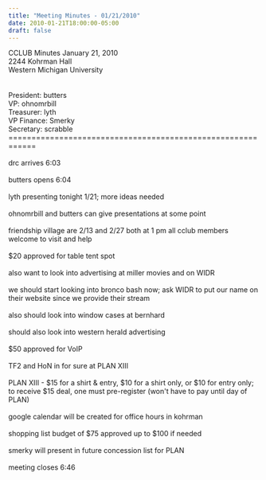 ```yaml
---
title: "Meeting Minutes - 01/21/2010"
date: 2010-01-21T18:00:00-05:00
draft: false
---
```


CCLUB Minutes January 21, 2010<br />
2244 Kohrman Hall<br />
Western Michigan University<br />
<br />
<br />
President: butters<br />
VP: ohnomrbill<br />
Treasurer: lyth<br />
VP Finance: Smerky<br />
Secretary: scrabble<br />
============================================================<br />
<br />
drc arrives 6:03<br />
<br />
butters opens 6:04<br />
<br />
lyth presenting tonight 1/21; more ideas needed<br />
<br />
ohnomrbill and butters can give presentations at some point<br />
<br />
friendship village are 2/13 and 2/27 both at 1 pm all cclub members welcome to visit and help<br />
<br />
$20 approved for table tent spot<br />
<br />
also want to look into advertising at miller movies and on WIDR<br />
<br />
we should start looking into bronco bash now; ask WIDR to put our name on their website since we provide their stream<br />
<br />
also should look into window cases at bernhard<br />
<br />
should also look into western herald advertising<br />
<br />
$50 approved for VoIP<br />
<br />
TF2 and HoN in for sure at PLAN XIII<br />
<br />
PLAN XIII - $15 for a shirt & entry, $10 for a shirt only, or $10 for entry only; to receive $15 deal, one must pre-register (won't have to pay until day of PLAN)<br />
<br />
google calendar will be created for office hours in kohrman<br />
<br />
shopping list budget of $75 approved up to $100 if needed<br />
<br />
smerky will present in future concession list for PLAN<br />
<br />
meeting closes 6:46<br />
<br />
<br />
<br />
<br />
<br />
